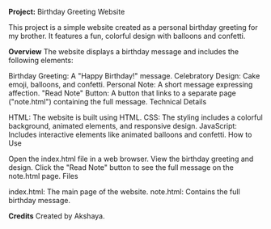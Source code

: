 **Project:**
Birthday Greeting Website

This project is a simple website created as a personal birthday greeting for my brother. It features a fun, colorful design with balloons and confetti.

**Overview**
The website displays a birthday message and includes the following elements:

Birthday Greeting: A "Happy Birthday!" message.
Celebratory Design: Cake emoji, balloons, and confetti.
Personal Note: A short message expressing affection.
"Read Note" Button: A button that links to a separate page ("note.html") containing the full message.
Technical Details

HTML: The website is built using HTML.
CSS: The styling includes a colorful background, animated elements, and responsive design.
JavaScript: Includes interactive elements like animated balloons and confetti.
How to Use

Open the index.html file in a web browser.
View the birthday greeting and design.
Click the "Read Note" button to see the full message on the note.html page.
Files

index.html: The main page of the website.
note.html: Contains the full birthday message.

**Credits**
Created by Akshaya.
